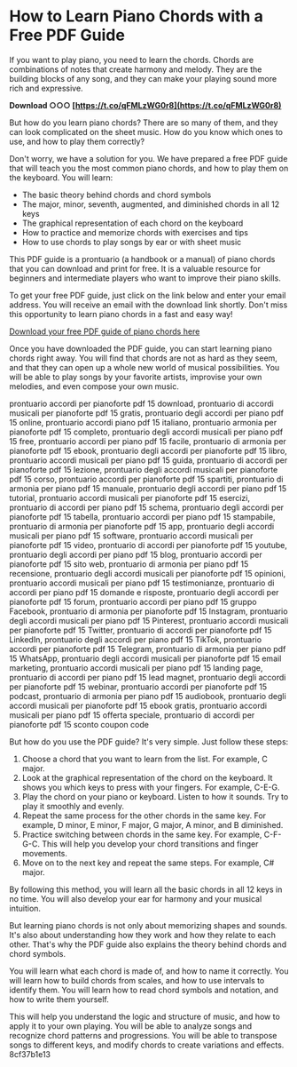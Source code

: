 
 
# How to Learn Piano Chords with a Free PDF Guide
 
If you want to play piano, you need to learn the chords. Chords are combinations of notes that create harmony and melody. They are the building blocks of any song, and they can make your playing sound more rich and expressive.
 
**Download ○○○ [https://t.co/qFMLzWG0r8](https://t.co/qFMLzWG0r8)**


 
But how do you learn piano chords? There are so many of them, and they can look complicated on the sheet music. How do you know which ones to use, and how to play them correctly?
 
Don't worry, we have a solution for you. We have prepared a free PDF guide that will teach you the most common piano chords, and how to play them on the keyboard. You will learn:
 
- The basic theory behind chords and chord symbols
- The major, minor, seventh, augmented, and diminished chords in all 12 keys
- The graphical representation of each chord on the keyboard
- How to practice and memorize chords with exercises and tips
- How to use chords to play songs by ear or with sheet music

This PDF guide is a prontuario (a handbook or a manual) of piano chords that you can download and print for free. It is a valuable resource for beginners and intermediate players who want to improve their piano skills.
 
To get your free PDF guide, just click on the link below and enter your email address. You will receive an email with the download link shortly. Don't miss this opportunity to learn piano chords in a fast and easy way!
 
[Download your free PDF guide of piano chords here](https://musicsquare.org/prontuario-accordi-pianoforte/)
  
Once you have downloaded the PDF guide, you can start learning piano chords right away. You will find that chords are not as hard as they seem, and that they can open up a whole new world of musical possibilities. You will be able to play songs by your favorite artists, improvise your own melodies, and even compose your own music.
 
prontuario accordi per pianoforte pdf 15 download,  prontuario di accordi musicali per pianoforte pdf 15 gratis,  prontuario degli accordi per piano pdf 15 online,  prontuario accordi piano pdf 15 italiano,  prontuario armonia per pianoforte pdf 15 completo,  prontuario degli accordi musicali per piano pdf 15 free,  prontuario accordi per piano pdf 15 facile,  prontuario di armonia per pianoforte pdf 15 ebook,  prontuario degli accordi per pianoforte pdf 15 libro,  prontuario accordi musicali per piano pdf 15 guida,  prontuario di accordi per pianoforte pdf 15 lezione,  prontuario degli accordi musicali per pianoforte pdf 15 corso,  prontuario accordi per pianoforte pdf 15 spartiti,  prontuario di armonia per piano pdf 15 manuale,  prontuario degli accordi per piano pdf 15 tutorial,  prontuario accordi musicali per pianoforte pdf 15 esercizi,  prontuario di accordi per piano pdf 15 schema,  prontuario degli accordi per pianoforte pdf 15 tabella,  prontuario accordi per piano pdf 15 stampabile,  prontuario di armonia per pianoforte pdf 15 app,  prontuario degli accordi musicali per piano pdf 15 software,  prontuario accordi musicali per pianoforte pdf 15 video,  prontuario di accordi per pianoforte pdf 15 youtube,  prontuario degli accordi per piano pdf 15 blog,  prontuario accordi per pianoforte pdf 15 sito web,  prontuario di armonia per piano pdf 15 recensione,  prontuario degli accordi musicali per pianoforte pdf 15 opinioni,  prontuario accordi musicali per piano pdf 15 testimonianze,  prontuario di accordi per piano pdf 15 domande e risposte,  prontuario degli accordi per pianoforte pdf 15 forum,  prontuario accordi per piano pdf 15 gruppo Facebook,  prontuario di armonia per pianoforte pdf 15 Instagram,  prontuario degli accordi musicali per piano pdf 15 Pinterest,  prontuario accordi musicali per pianoforte pdf 15 Twitter,  prontuario di accordi per pianoforte pdf 15 LinkedIn,  prontuario degli accordi per piano pdf 15 TikTok,  prontuario accordi per pianoforte pdf 15 Telegram,  prontuario di armonia per piano pdf 15 WhatsApp,  prontuario degli accordi musicali per pianoforte pdf 15 email marketing,  prontuario accordi musicali per piano pdf 15 landing page,  prontuario di accordi per piano pdf 15 lead magnet,  prontuario degli accordi per pianoforte pdf 15 webinar,  prontuario accordi per pianoforte pdf 15 podcast,  prontuario di armonia per piano pdf 15 audiobook,  prontuario degli accordi musicali per pianoforte pdf 15 ebook gratis,  prontuario accordi musicali per piano pdf 15 offerta speciale,  prontuario di accordi per pianoforte pdf 15 sconto coupon code
  
But how do you use the PDF guide? It's very simple. Just follow these steps:

1. Choose a chord that you want to learn from the list. For example, C major.
2. Look at the graphical representation of the chord on the keyboard. It shows you which keys to press with your fingers. For example, C-E-G.
3. Play the chord on your piano or keyboard. Listen to how it sounds. Try to play it smoothly and evenly.
4. Repeat the same process for the other chords in the same key. For example, D minor, E minor, F major, G major, A minor, and B diminished.
5. Practice switching between chords in the same key. For example, C-F-G-C. This will help you develop your chord transitions and finger movements.
6. Move on to the next key and repeat the same steps. For example, C# major.

By following this method, you will learn all the basic chords in all 12 keys in no time. You will also develop your ear for harmony and your musical intuition.
  
But learning piano chords is not only about memorizing shapes and sounds. It's also about understanding how they work and how they relate to each other. That's why the PDF guide also explains the theory behind chords and chord symbols.
 
You will learn what each chord is made of, and how to name it correctly. You will learn how to build chords from scales, and how to use intervals to identify them. You will learn how to read chord symbols and notation, and how to write them yourself.
 
This will help you understand the logic and structure of music, and how to apply it to your own playing. You will be able to analyze songs and recognize chord patterns and progressions. You will be able to transpose songs to different keys, and modify chords to create variations and effects.
 8cf37b1e13
 
